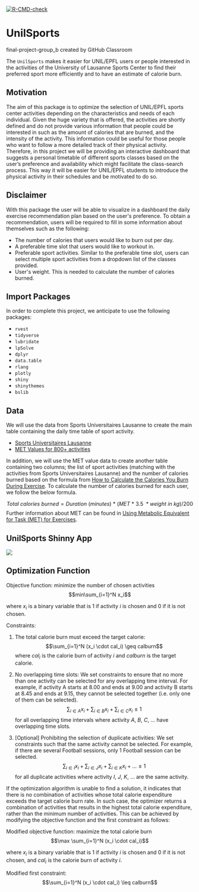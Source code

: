 <!-- badges: start -->
[![R-CMD-check](https://github.com/nadineob/Mirrored_UnilSports/actions/workflows/R-CMD-check.yaml/badge.svg)](https://github.com/nadineob/Mirrored_UnilSports/actions/workflows/R-CMD-check.yaml)
<!-- badges: end -->
  
# UnilSports
final-project-group_b created by GitHub Classroom

The `UnilSports` makes it easier for UNIL/EPFL users or people interested in the activities of the University of Lausanne Sports Center to find their preferred sport more efficiently and to have an estimate of calorie burn.

## Motivation

The aim of this package is to optimize the selection of UNIL/EPFL sports center activities depending on the characteristics and needs of each individual. Given the huge variety that is offered, the activities are shortly defined and do not provide various information that people could be interested in such as the amount of calories that are burned, and the intensity of the activity. This information could be useful for those people who want to follow a more detailed track of their physical activity. Therefore, in this project we will be providing an interactive dashboard that suggests a personal timetable of different sports classes based on the user’s preference and availability which might facilitate the class-search process. This way it will be easier for UNIL/EPFL students to introduce the physical activity in their schedules and be motivated to do so.

## Disclaimer 

With this package the user will be able to visualize in a dashboard the daily exercise recommendation plan based on the user's preference. To obtain a recommendation, users will be required to fill in some information about themselves such as the following: 

* The number of calories that users would like to burn out per day.
* A preferable time slot that users would like to workout in. 
* Preferable sport activities. Similar to the preferable time slot, users can select multiple sport activities from a dropdown list of the classes provided.
* User's weight. This is needed to calculate the number of calories burned.

## Import Packages
In order to complete this project, we anticipate to use the following packages:

* `rvest` 
* `tidyverse` 
* `lubridate`
* `lpSolve`
* `dplyr`
* `data.table`
* `rlang`
* `plotly`
* `shiny`
* `shinythemes`
* `bslib`

## Data

We will use the data from Sports Universitaires Lausanne to create the main table containing the daily time table of sport activity.

* [Sports Universitaires Lausanne](https://sport.unil.ch/?mid=92)
* [MET Values for 800+ activities](https://golf.procon.org/met-values-for-800-activities/)

In addition, we will use the MET value data to create another table containing two columns; the list of sport activities (matching with the activities from Sports Universitaires Lausanne) and the number of calories burned based on the formula from [How to Calculate the Calories You Burn During Exercise](https://www.verywellfit.com/how-many-calories-you-burn-during-exercise-4111064). To calculate the number of calories burned for each user, we follow the below formula.

$$Total\ calories\ burned = Duration\ (minutes)\ *\ (MET\ *\ 3.5\ *weight\ in\ kg)/200 $$ 
Further information about MET can be found in [Using Metabolic Equivalent for Task (MET) for Exercises](https://www.verywellfit.com/met-the-standard-metabolic-equivalent-3120356). 

## UnilSports Shinny App

![](https://thumbs.gfycat.com/AcademicAssuredAvocet-size_restricted.gif)


## Optimization Function

Objective function: minimize the number of chosen activities
$$min\sum_{i=1}^N x_i$$

where $x_i$ is a binary variable that is 1 if activity $i$ is chosen and 0 if it is not chosen.

Constraints:

1) The total calorie burn must exceed the target calorie:
$$\sum_{i=1}^N (x_i \cdot cal_i) \geq calburn$$
where $cal_i$ is the calorie burn of activity $i$ and $calburn$ is the target calorie.

2) No overlapping time slots:
We set constraints to ensure that no more than one activity can be selected for any overlapping time interval.
For example, if activity A starts at 8.00 and ends at 9.00 and activity B starts at 8.45 and ends at 9.15,
they cannot be selected together (i.e. only one of them can be selected).
$$\sum_{i \in A} x_i + \sum_{i \in B} x_i + \sum_{i \in C} x_i \leq 1$$
for all overlapping time intervals where activity $A$, $B$, $C$, ... have overlapping time slots.

3) [Optional] Prohibiting the selection of duplicate activities:
We set constraints such that the same activity cannot be selected.
For example, if there are several Football sessions, only 1 Football session can be selected.
$$\sum_{i \in I} x_i + \sum_{i \in J} x_i + \sum_{i \in K} x_i + ... \leq 1$$
for all duplicate activities where activity $I$, $J$, $K$, ... are the same activity.

If the optimization algorithm is unable to find a solution, it indicates that there is no combination of activities whose total calorie expenditure exceeds the target calorie burn rate. In such case, the optimizer returns a combination of activities that results in the highest total calorie expenditure, rather than the minimum number of activities. This can be achieved by modifying the objective function and the first constraint as follows:

Modified objective function: maximize the total calorie burn
$$\max \sum_{i=1}^N (x_i \cdot cal_i)$$

where $x_i$ is a binary variable that is 1 if activity $i$ is chosen and 0 if it is not chosen, and $cal_i$ is the calorie burn of activity $i$.

Modified first constraint:
$$\sum_{i=1}^N (x_i \cdot cal_i) \leq calburn$$
